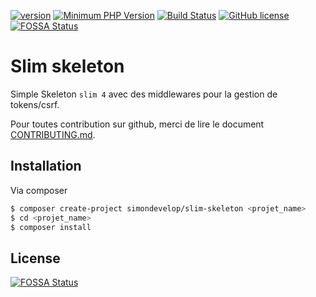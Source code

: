 [![version](https://img.shields.io/badge/Version-2.0.0-brightgreen.svg)](https://github.com/SimonDevelop/slim-skeleton/releases/tag/2.0.0)
[![Minimum PHP Version](https://img.shields.io/badge/php-%3E%3D%207.1-8892BF.svg)](https://php.net/)
[![Build Status](https://travis-ci.org/SimonDevelop/slim-skeleton.svg?branch=master)](https://travis-ci.org/SimonDevelop/slim-skeleton)
[![GitHub license](https://img.shields.io/badge/License-MIT-blue.svg)](https://github.com/SimonDevelop/slim-skeleton/blob/master/LICENSE)
[![FOSSA Status](https://app.fossa.io/api/projects/git%2Bgithub.com%2FSimonDevelop%2Fslim-skeleton.svg?type=shield)](https://app.fossa.io/projects/git%2Bgithub.com%2FSimonDevelop%2Fslim-skeleton?ref=badge_shield)
# Slim skeleton

Simple Skeleton `slim 4` avec des middlewares pour la gestion de tokens/csrf.

Pour toutes contribution sur github, merci de lire le document [CONTRIBUTING.md](https://github.com/SimonDevelop/slim-skeleton/blob/master/.github/CONTRIBUTING.md).

## Installation

Via composer

``` bash
$ composer create-project simondevelop/slim-skeleton <projet_name>
$ cd <projet_name>
$ composer install
```

## License
[![FOSSA Status](https://app.fossa.io/api/projects/git%2Bgithub.com%2FSimonDevelop%2Fslim-skeleton.svg?type=large)](https://app.fossa.io/projects/git%2Bgithub.com%2FSimonDevelop%2Fslim-skeleton?ref=badge_large)
